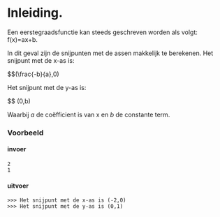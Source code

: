 # Inleiding.
Een eerstegraadsfunctie kan steeds geschreven worden als volgt: f(x)=ax+b.

In dit geval zijn de snijpunten met de assen makkelijk te berekenen. 
Het snijpunt met de x-as is:

$$(\frac{-b}{a},0)

Het snijpunt met de y-as is:

$$ (0,b)

Waarbij $a$ de coëfficient is van x en $b$ de constante term.


### Voorbeeld

#### invoer

```console?lang=python&prompt=>>>
2
1
```
#### uitvoer
```console?lang=python&prompt=>>>
>>> Het snijpunt met de x-as is (-2,0)
>>> Het snijpunt met de y-as is (0,1)
```
